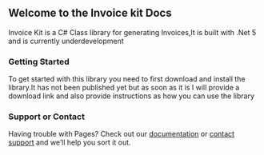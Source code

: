 ## Welcome to the Invoice kit Docs

Invoice Kit is a C# Class library for generating Invoices,It is built with .Net 5 and is currently underdevelopment 

### Getting Started

To get started with this library you need to first download and install the library.It has not been published yet but as soon as it is I will provide a download link
and also provide instructions as  how you can use the library




### Support or Contact

Having trouble with Pages? Check out our [documentation](https://docs.github.com/categories/github-pages-basics/) or [contact support](https://support.github.com/contact) and we’ll help you sort it out.
